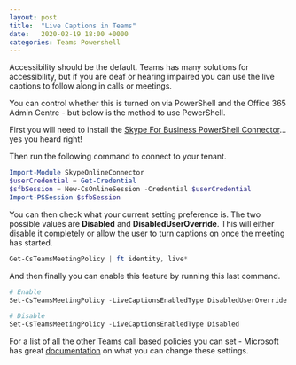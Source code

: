 ```yaml
---
layout: post
title:  "Live Captions in Teams"
date:   2020-02-19 18:00 +0000
categories: Teams Powershell
---
```

Accessibility should be the default. Teams has many solutions for accessibility, but if you are deaf or hearing impaired you can use the live captions to follow along in calls or meetings.

You can control whether this is turned on via PowerShell and the Office 365 Admin Centre - but below is the method to use PowerShell.

First you will need to install the [Skype For Business PowerShell Connector][skype-connector]... yes you heard right!

Then run the following command to connect to your tenant.

```powershell
Import-Module SkypeOnlineConnector
$userCredential = Get-Credential
$sfbSession = New-CsOnlineSession -Credential $userCredential
Import-PSSession $sfbSession
```

You can then check what your current setting preference is. The two possible values are **Disabled** and **DisabledUserOverride**. This will either disable it completely or allow the user to turn captions on once the meeting has started.

```powershell
Get-CsTeamsMeetingPolicy | ft identity, live*
```
And then finally you can enable this feature by running this last command.

```powershell
# Enable
Set-CsTeamsMeetingPolicy -LiveCaptionsEnabledType DisabledUserOverride

# Disable
Set-CsTeamsMeetingPolicy -LiveCaptionsEnabledType Disabled
```

For a list of all the other Teams call based policies you can set - Microsoft has great [documentation][skype-policy-settings] on what you can change these settings.

[skype-connector]: https://www.microsoft.com/download/details.aspx?id=39366
[skype-policy-settings]: https://docs.microsoft.com/en-us/powershell/module/skype/set-csteamsmeetingpolicy?view=skype-ps
